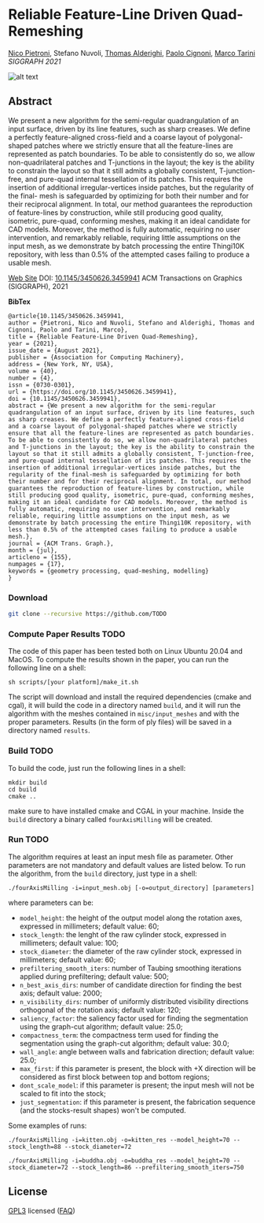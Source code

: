 # Reliable Feature-Line Driven Quad-Remeshing

[Nico Pietroni](https://profiles.uts.edu.au/Nico.Pietroni), Stefano Nuvoli, 
[Thomas Alderighi](http://vcg.isti.cnr.it/~alderighi/), [Paolo Cignoni](http://vcg.isti.cnr.it/~cignoni/), [Marco Tarini](https://tarini.di.unimi.it/)<br/>
*SIGGRAPH 2021*<br/>

![alt text](teaser.png)

## Abstract
We present a new algorithm for the semi-regular quadrangulation of an input surface, driven by its line features, such as sharp creases. We define a perfectly feature-aligned cross-field and a coarse layout of polygonal-shaped patches where we strictly ensure that all the feature-lines are represented as patch boundaries. To be able to consistently do so, we allow non-quadrilateral patches and T-junctions in the layout; the key is the ability to constrain the layout so that it still admits a globally consistent, T-junction-free, and pure-quad internal tessellation of its patches. This requires the insertion of additional irregular-vertices inside patches, but the regularity of the final- mesh is safeguarded by optimizing for both their number and for their reciprocal alignment. In total, our method guarantees the reproduction of feature-lines by construction, while still producing good quality, isometric, pure-quad, conforming meshes, making it an ideal candidate for CAD models. Moreover, the method is fully automatic, requiring no user intervention, and remarkably reliable, requiring little assumptions on the input mesh, as we demonstrate by batch processing the entire Thingi10K repository, with less than 0.5% of the attempted cases failing to produce a usable mesh.

[Web Site](https://www.quadmesh.cloud/)
DOI: [10.1145/3450626.3459941](https://doi.org/10.1145/3450626.3459941) ACM Transactions on Graphics (SIGGRAPH), 2021

**BibTex**
```
@article{10.1145/3450626.3459941,
author = {Pietroni, Nico and Nuvoli, Stefano and Alderighi, Thomas and Cignoni, Paolo and Tarini, Marco},
title = {Reliable Feature-Line Driven Quad-Remeshing},
year = {2021},
issue_date = {August 2021},
publisher = {Association for Computing Machinery},
address = {New York, NY, USA},
volume = {40},
number = {4},
issn = {0730-0301},
url = {https://doi.org/10.1145/3450626.3459941},
doi = {10.1145/3450626.3459941},
abstract = {We present a new algorithm for the semi-regular quadrangulation of an input surface, driven by its line features, such as sharp creases. We define a perfectly feature-aligned cross-field and a coarse layout of polygonal-shaped patches where we strictly ensure that all the feature-lines are represented as patch boundaries. To be able to consistently do so, we allow non-quadrilateral patches and T-junctions in the layout; the key is the ability to constrain the layout so that it still admits a globally consistent, T-junction-free, and pure-quad internal tessellation of its patches. This requires the insertion of additional irregular-vertices inside patches, but the regularity of the final-mesh is safeguarded by optimizing for both their number and for their reciprocal alignment. In total, our method guarantees the reproduction of feature-lines by construction, while still producing good quality, isometric, pure-quad, conforming meshes, making it an ideal candidate for CAD models. Moreover, the method is fully automatic, requiring no user intervention, and remarkably reliable, requiring little assumptions on the input mesh, as we demonstrate by batch processing the entire Thingi10K repository, with less than 0.5% of the attempted cases failing to produce a usable mesh.},
journal = {ACM Trans. Graph.},
month = {jul},
articleno = {155},
numpages = {17},
keywords = {geometry processing, quad-meshing, modelling}
}
```

### Download
```bash
git clone --recursive https://github.com/TODO
```

### Compute Paper Results TODO

The code of this paper has been tested both on Linux Ubuntu 20.04 and MacOS.
To compute the results shown in the paper, you can run the following line on a shell:

```
sh scripts/[your platform]/make_it.sh
```

The script will download and install the required dependencies (cmake and cgal), it will build the code in a directory named `build`, and it will run the algorithm with the meshes contained in `misc/input_meshes` and with the proper parameters. Results (in the form of ply files) will be saved in a directory named `results`.

### Build TODO

To build the code, just run the following lines in a shell:

```
mkdir build
cd build
cmake ..
```

make sure to have installed cmake and CGAL in your machine. Inside the `build` directory a binary called `fourAxisMilling` will be created.

### Run TODO

The algorithm requires at least an input mesh file as parameter. Other parameters are not mandatory and default values are listed below.
To run the algorithm, from the `build` directory, just type in a shell:

```
./fourAxisMilling -i=input_mesh.obj [-o=output_directory] [parameters]
```

where parameters can be:

- `model_height`: the height of the output model along the rotation axes, expressed in millimeters; default value: 60;
- `stock_length`: the lenght of the raw cylinder stock, expressed in millimeters; default value: 100;
- `stock_diameter`: the diameter of the raw cylinder stock, expressed in millimeters; default value: 60;
- `prefiltering_smooth_iters`: number of Taubing smoothing iterations applied during prefiltering; default value: 500;
- `n_best_axis_dirs`: number of candidate direction for finding the best axis; default value: 2000;
- `n_visibility_dirs`: number of uniformly distributed visibility directions orthogonal of the rotation axis; default value: 120;
- `saliency_factor`: the saliency factor used for finding the segmentation using the graph-cut algorithm; default value: 25.0;
- `compactness_term`: the compactness term used for finding the segmentation using the graph-cut algorithm; default value: 30.0;
- `wall_angle`: angle between walls and fabrication direction; default value: 25.0;
- `max_first`: if this parameter is present, the block with +X direction will be considered as first block between top and bottom regions;
- `dont_scale_model`: if this parameter is present; the input mesh will not be scaled to fit into the stock;
- `just_segmentation`: if this parameter is present, the fabrication sequence (and the stocks-result shapes) won't be computed.

Some examples of runs:

```
./fourAxisMilling -i=kitten.obj -o=kitten_res --model_height=70 --stock_length=88 --stock_diameter=72

./fourAxisMilling -i=buddha.obj -o=buddha_res --model_height=70 --stock_diameter=72 --stock_length=86 --prefiltering_smooth_iters=750
```

## License
[GPL3](LICENSE) licensed
([FAQ](https://www.gnu.org/licenses/gpl-faq.html))




